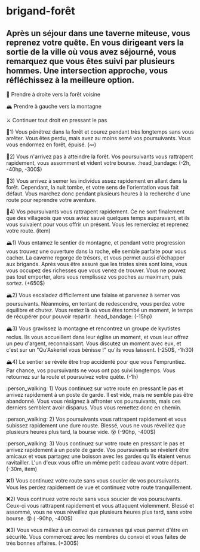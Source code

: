 # brigand-forêt

## Après un séjour dans une taverne miteuse, vous reprenez votre quête. En vous dirigeant vers la sortie de la ville où vous avez séjourné, vous remarquez que vous êtes suivi par plusieurs hommes. Une intersection approche, vous réfléchissez à la meilleure option.

:evergreen_tree: Prendre à droite vers la forêt voisine

:mountain_snow:  Prendre à gauche vers la montagne

:crossed_swords:  Continuer tout droit en pressant le pas


:evergreen_tree:1) Vous pénétrez dans la forêt et courez pendant très longtemps sans vous arrêter. Vous êtes perdu, mais avez au moins semé vos poursuivants. Vous vous endormez en forêt, épuisé. (:zzz:)
 
:evergreen_tree:2) Vous n'arrivez pas à atteindre la forêt. Vos poursuivants vous rattrapent rapidement, vous assomment et vident votre bourse. :head_bandage: (-2h, -40hp, -300$)

:evergreen_tree:3) Vous arrivez à semer les individus assez rapidement en allant dans la forêt. Cependant, la nuit tombe, et votre sens de l'orientation vous fait défaut. Vous marchez donc pendant plusieurs heures à la recherche d'une route pour reprendre votre aventure.

:evergreen_tree:4) Vos poursuivants vous rattrapent rapidement. Ce ne sont finalement que des villageois que vous aviez sauvé quelques temps auparavant, et ils vous suivaient pour vous offrir un présent. Vous les remerciez et reprenez votre route. (item)

:mountain_snow:1) Vous entamez le sentier de montagne, et pendant votre progression vous trouvez une ouverture dans la roche, elle semble parfaite pour vous cacher. La caverne regorge de trésors, et vous permet aussi d'échapper aux brigands. Après vous être assuré que les tristes sires sont loins, vous vous occupez des richesses que vous venez de trouver. Vous ne pouvez pas tout emporter, alors vous remplissez vos poches au maximum, puis sortez. (+650$)

:mountain_snow:2) Vous escaladez difficilement une falaise et parvenez à semer vos poursuivants. Néanmoins, en tentant de redescendre, vous perdez votre équilibre et chutez. Vous restez là où vous êtes tombé un moment, le temps de récupérer pour pouvoir repartir. :head_bandage: (-15hp)

:mountain_snow:3) Vous gravissez la montagne et rencontrez un groupe de kyutistes reclus. Ils vous accueillent dans leur église un moment, et vous leur offrez un peu d'argent, reconnaissant. Vous discutez un moment avec eux, et c'est sur un "Qu'Askeriel vous bénisse !" qu'ils vous laissent. (-250$, -1h30)

:mountain_snow:4) Le sentier se révèle être trop accidenté pour que vous l'empruntiez. Par chance, vos poursuivants ne vous ont pas suivi longtemps. Vous retournez sur la route et poursuivez votre quête. (-1h)

:person_walking: 1) Vous continuez sur votre route en pressant le pas et arrivez rapidement à un poste de garde. Il est vide, mais ne semble pas être abandonné. Vous vous résignez à affronter vos poursuivants, mais ces derniers semblent avoir disparus. Vous vous remettez donc en chemin.

:person_walking: 2) Vos poursuivants vous rattrapent rapidement et vous subissez rapidement une dure rouste. Blessé, vous ne vous réveillez que plusieurs heures plus tard, la bourse vide. :dizzy_face:  (-90hp, -400$)

:person_walking: 3) Vous continuez sur votre route en pressant le pas et arrivez rapidement à un poste de garde. Vos poursuivants se révèlent être amicaux et vous partagez une boisson avec les gardes qu'ils étaient venus ravitailler. L'un d'eux vous offre un même petit cadeau avant votre départ. (-30m, item)

:x:1) Vous continuez votre route sans vous soucier de vos poursuivants. Vous les perdez rapidement de vue et continuez votre route tranquillement. 

:x:2) Vous continuez votre route sans vous soucier de vos poursuivants. Ceux-ci vous rattrapent rapidement et vous attaquent violemment. Blessé et assommé, vous ne vous réveillez que plusieurs heures plus tard, sans votre bourse. :dizzy_face:  ( -90hp, -400$)

:x:3) Vous vous mêlez à un convoi de caravanes qui vous permet d'être en sécurité. Vous commercez avec les membres du convoi et vous faites de très bonnes affaires. (+300$)
